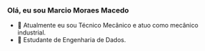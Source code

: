 ### Olá, eu sou Marcio Moraes Macedo

- 🔭 Atualmente eu sou Técnico Mecânico e atuo como mecânico industrial.
- 🌱 Estudante de Engenharia de Dados.
